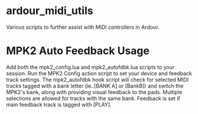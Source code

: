 # ardour_midi_utils
Various scripts to further assist with MIDI controllers in Ardour.

# MPK2 Auto Feedback Usage
Add both the mpk2_config.lua and mpk2_autofdbk.lua scripts to your session. Run the MPK2 Config action script to set your device and feedback track settings. 
The mpk2_autofdbk hook script will check for selected MIDI tracks tagged with a bank letter (ie..[BANK A] or [BankB]) and switch the MPK2's bank, along with providing visual feedback to the pads. Multiple selections are allowed for tracks 
with the same bank. Feedback is set if main feedback track is tagged with [PLAY].
